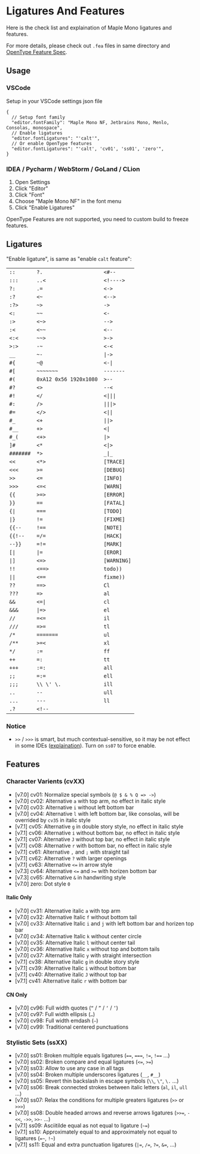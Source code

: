 # Ligatures And Features

Here is the check list and explaination of Maple Mono ligatures and features.

For more details, please check out `.fea` files in same directory and [OpenType Feature Spec](https://adobe-type-tools.github.io/afdko/OpenTypeFeatureFileSpecification.html).

## Usage

### VSCode

Setup in your VSCode settings json file

```jsonc
{
  // Setup font family
  "editor.fontFamily": "Maple Mono NF, Jetbrains Mono, Menlo, Consolas, monospace",
  // Enable ligatures
  "editor.fontLigatures": "'calt'",
  // Or enable OpenType features
  "editor.fontLigatures": "'calt', 'cv01', 'ss01', 'zero'",
}
```

### IDEA / Pycharm / WebStorm / GoLand / CLion

1. Open Settings
2. Click "Editor"
3. Click "Font"
4. Choose "Maple Mono NF" in the font menu
5. Click "Enable Ligatures"

OpenType Features are not supported, you need to custom build to freeze features.

## Ligatures

"Enable ligature", is same as "enable `calt` feature":

<!-- CALT -->
<table>
<tr><td><code>::</code></td><td><code>?.</code></td><td><code>&lt;#--</code></td></tr>
<tr><td><code>:::</code></td><td><code>..&lt;</code></td><td><code>&lt;!----&gt;</code></td></tr>
<tr><td><code>?:</code></td><td><code>.=</code></td><td><code>&lt;-&gt;</code></td></tr>
<tr><td><code>:?</code></td><td><code>&lt;~</code></td><td><code>&lt;--&gt;</code></td></tr>
<tr><td><code>:?&gt;</code></td><td><code>~&gt;</code></td><td><code>-&gt;</code></td></tr>
<tr><td><code>&lt;:</code></td><td><code>~~</code></td><td><code>&lt;-</code></td></tr>
<tr><td><code>:&gt;</code></td><td><code>&lt;~&gt;</code></td><td><code>--&gt;</code></td></tr>
<tr><td><code>:&lt;</code></td><td><code>&lt;~~</code></td><td><code>&lt;--</code></td></tr>
<tr><td><code>&lt;:&lt;</code></td><td><code>~~&gt;</code></td><td><code>&gt;-&gt;</code></td></tr>
<tr><td><code>&gt;:&gt;</code></td><td><code>-~</code></td><td><code>&lt;-&lt;</code></td></tr>
<tr><td><code>__</code></td><td><code>~-</code></td><td><code>|-&gt;</code></td></tr>
<tr><td><code>#{</code></td><td><code>~@</code></td><td><code>&lt;-|</code></td></tr>
<tr><td><code>#[</code></td><td><code>~~~~~~~</code></td><td><code>-------</code></td></tr>
<tr><td><code>#(</code></td><td><code>0xA12 0x56 1920x1080</code></td><td><code>&gt;--</code></td></tr>
<tr><td><code>#?</code></td><td><code>&lt;&gt;</code></td><td><code>--&lt;</code></td></tr>
<tr><td><code>#!</code></td><td><code>&lt;/</code></td><td><code>&lt;|||</code></td></tr>
<tr><td><code>#:</code></td><td><code>/&gt;</code></td><td><code>|||&gt;</code></td></tr>
<tr><td><code>#=</code></td><td><code>&lt;/&gt;</code></td><td><code>&lt;||</code></td></tr>
<tr><td><code>#_</code></td><td><code>&lt;+</code></td><td><code>||&gt;</code></td></tr>
<tr><td><code>#__</code></td><td><code>+&gt;</code></td><td><code>&lt;|</code></td></tr>
<tr><td><code>#_(</code></td><td><code>&lt;+&gt;</code></td><td><code>|&gt;</code></td></tr>
<tr><td><code>]#</code></td><td><code>&lt;*</code></td><td><code>&lt;|&gt;</code></td></tr>
<tr><td><code>#######</code></td><td><code>*&gt;</code></td><td><code>_|_</code></td></tr>
<tr><td><code>&lt;&lt;</code></td><td><code>&lt;*&gt;</code></td><td><code>[TRACE]</code></td></tr>
<tr><td><code>&lt;&lt;&lt;</code></td><td><code>&gt;=</code></td><td><code>[DEBUG]</code></td></tr>
<tr><td><code>&gt;&gt;</code></td><td><code>&lt;=</code></td><td><code>[INFO]</code></td></tr>
<tr><td><code>&gt;&gt;&gt;</code></td><td><code>&lt;=&lt;</code></td><td><code>[WARN]</code></td></tr>
<tr><td><code>{{</code></td><td><code>&gt;=&gt;</code></td><td><code>[ERROR]</code></td></tr>
<tr><td><code>}}</code></td><td><code>==</code></td><td><code>[FATAL]</code></td></tr>
<tr><td><code>{|</code></td><td><code>===</code></td><td><code>[TODO]</code></td></tr>
<tr><td><code>|}</code></td><td><code>!=</code></td><td><code>[FIXME]</code></td></tr>
<tr><td><code>{{--</code></td><td><code>!==</code></td><td><code>[NOTE]</code></td></tr>
<tr><td><code>{{!--</code></td><td><code>=/=</code></td><td><code>[HACK]</code></td></tr>
<tr><td><code>--}}</code></td><td><code>=!=</code></td><td><code>[MARK]</code></td></tr>
<tr><td><code>[|</code></td><td><code>|=</code></td><td><code>[EROR]</code></td></tr>
<tr><td><code>|]</code></td><td><code>&lt;=&gt;</code></td><td><code>[WARNING]</code></td></tr>
<tr><td><code>!!</code></td><td><code>&lt;==&gt;</code></td><td><code>todo))</code></td></tr>
<tr><td><code>||</code></td><td><code>&lt;==</code></td><td><code>fixme))</code></td></tr>
<tr><td><code>??</code></td><td><code>==&gt;</code></td><td><code>Cl</code></td></tr>
<tr><td><code>???</code></td><td><code>=&gt;</code></td><td><code>al</code></td></tr>
<tr><td><code>&amp;&amp;</code></td><td><code>&lt;=|</code></td><td><code>cl</code></td></tr>
<tr><td><code>&amp;&amp;&amp;</code></td><td><code>|=&gt;</code></td><td><code>el</code></td></tr>
<tr><td><code>//</code></td><td><code>=&lt;=</code></td><td><code>il</code></td></tr>
<tr><td><code>///</code></td><td><code>=&gt;=</code></td><td><code>tl</code></td></tr>
<tr><td><code>/*</code></td><td><code>=======</code></td><td><code>ul</code></td></tr>
<tr><td><code>/**</code></td><td><code>&gt;=&lt;</code></td><td><code>xl</code></td></tr>
<tr><td><code>*/</code></td><td><code>:=</code></td><td><code>ff</code></td></tr>
<tr><td><code>++</code></td><td><code>=:</code></td><td><code>tt</code></td></tr>
<tr><td><code>+++</code></td><td><code>:=:</code></td><td><code>all</code></td></tr>
<tr><td><code>;;</code></td><td><code>=:=</code></td><td><code>ell</code></td></tr>
<tr><td><code>;;;</code></td><td><code>\\ \&#x27; \.</code></td><td><code>ill</code></td></tr>
<tr><td><code>..</code></td><td><code>--</code></td><td><code>ull</code></td></tr>
<tr><td><code>...</code></td><td><code>---</code></td><td><code>ll</code></td></tr>
<tr><td><code>.?</code></td><td><code>&lt;!--</code></td><td></td></tr>
</table>
<!-- CALT -->

### Notice

- `>>` / `>>>` is smart, but much contextual-sensitive, so it may be not effect in some IDEs ([explaination](https://github.com/subframe7536/maple-font/discussions/275)). Turn on `ss07` to force enable.

## Features

### Character Varients (cvXX)

<!-- CV -->
- [v7.0] cv01: Normalize special symbols (`@ $ & % Q => ->`)
- [v7.0] cv02: Alternative `a` with top arm, no effect in italic style
- [v7.0] cv03: Alternative `i` without left bottom bar
- [v7.0] cv04: Alternative `l` with left bottom bar, like consolas, will be overrided by `cv35` in italic style
- [v7.1] cv05: Alternative `g` in double story style, no effect in italic style
- [v7.1] cv06: Alternative `i` without bottom bar, no effect in italic style
- [v7.1] cv07: Alternative `J` without top bar, no effect in italic style
- [v7.1] cv08: Alternative `r` with bottom bar, no effect in italic style
- [v7.1] cv61: Alternative `,` and `;` with straight tail
- [v7.1] cv62: Alternative `?` with larger openings
- [v7.1] cv63: Alternative `<=` in arrow style
- [v7.3] cv64: Alternative `<=` and `>=` with horizen bottom bar
- [v7.3] cv65: Alternative `&` in handwriting style
- [v7.0] zero: Dot style `0`
<!-- CV -->

#### Italic Only

<!-- CV-IT -->
- [v7.0] cv31: Alternative italic `a` with top arm
- [v7.0] cv32: Alternative Italic `f` without bottom tail
- [v7.0] cv33: Alternative Italic `i` and `j` with left bottom bar and horizen top bar
- [v7.0] cv34: Alternative Italic `k` without center circle
- [v7.0] cv35: Alternative Italic `l` without center tail
- [v7.0] cv36: Alternative Italic `x` without top and bottom tails
- [v7.0] cv37: Alternative Italic `y` with straight intersection
- [v7.1] cv38: Alternative italic `g` in double story style
- [v7.1] cv39: Alternative Italic `i` without bottom bar
- [v7.1] cv40: Alternative italic `J` without top bar
- [v7.1] cv41: Alternative italic `r` with bottom bar
<!-- CV-IT -->

#### CN Only

<!-- CV-CN -->
- [v7.0] cv96: Full width quotes (`“` / `”` / `‘` / `’`)
- [v7.0] cv97: Full width ellipsis (`…`)
- [v7.0] cv98: Full width emdash (`—`)
- [v7.0] cv99: Traditional centered punctuations
<!-- CV-CN -->

### Stylistic Sets (ssXX)

<!-- SS -->
- [v7.0] ss01: Broken multiple equals ligatures (`==`, `===`, `!=`, `!==` ...)
- [v7.0] ss02: Broken compare and equal ligatures (`<=`, `>=`)
- [v7.0] ss03: Allow to use any case in all tags
- [v7.0] ss04: Broken multiple underscores ligatures (`__`, `#__`)
- [v7.0] ss05: Revert thin backslash in escape symbols (`\\`, `\"`, `\.` ...)
- [v7.0] ss06: Break connected strokes between italic letters (`al`, `il`, `ull` ...)
- [v7.0] ss07: Relax the conditions for multiple greaters ligatures (`>>` or `>>>`)
- [v7.0] ss08: Double headed arrows and reverse arrows ligatures (`>>=`, `-<<`, `->>`, `>>-` ...)
- [v7.1] ss09: Asciitilde equal as not equal to ligature (`~=`)
- [v7.1] ss10: Approximately equal to and approximately not equal to ligatures (`=~`, `!~`)
- [v7.1] ss11: Equal and extra punctuation ligatures (`|=`, `/=`, `?=`, `&=`, ...)
<!-- SS -->